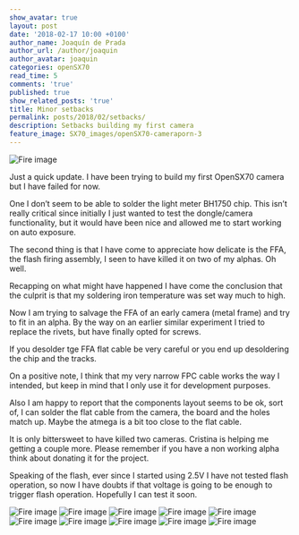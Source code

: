 ```yaml
---
show_avatar: true
layout: post
date: '2018-02-17 10:00 +0100'
author_name: Joaquín de Prada
author_url: /author/joaquin
author_avatar: joaquin
categories: openSX70
read_time: 5
comments: 'true'
published: true
show_related_posts: 'true'
title: Minor setbacks
permalink: posts/2018/02/setbacks/
description: Setbacks building my first camera
feature_image: SX70_images/openSX70-cameraporn-3
---
```

![Fire image]({{site.url}}/{{site.baseurl}}img/2018/02/building-opensx70-camera-03.jpg)

Just a quick update. I have been trying to build my first OpenSX70 camera but I have failed for now.

One I don’t seem to be able to solder the light meter BH1750 chip. This isn’t really critical since initially I just wanted to test the dongle/camera functionality, but it would have been nice and allowed me to start working on auto exposure. 

The second thing is that I have come to appreciate how delicate is the FFA, the flash firing assembly, I seen to have killed it on two of my alphas. 
Oh well.

Recapping on what might have happened I have come the conclusion that the culprit is that my soldering iron temperature was set way much to high.

Now I am trying to salvage the FFA of an early camera (metal frame) and try to fit in an alpha. By the way on an earlier similar experiment I tried to replace the rivets, but have finally opted for screws.

If you desolder tge FFA flat cable be very careful or you end up desoldering the chip and the tracks. 

On a positive note, I think that my very narrow FPC cable works the way I intended, but keep in mind that I only use it for development purposes.

Also I am happy to report that the components layout seems to be ok, sort of, I can solder the flat cable from the camera, the board and the holes match up. Maybe the atmega is a bit too close to the flat cable. 

It is only bittersweet to have killed two cameras. Cristina is helping me getting a couple more. Please remember if you have a non working alpha think about donating it for the project.

Speaking of the flash, ever since I started using 2.5V I have not tested flash operation, so now I have doubts if that voltage is going to be enough to trigger flash operation. Hopefully I can test it soon. 


![Fire image]({{site.url}}/{{site.baseurl}}img/2018/02/building-opensx70-camera-01.jpg)
![Fire image]({{site.url}}/{{site.baseurl}}img/2018/02/building-opensx70-camera-02.jpg)
![Fire image]({{site.url}}/{{site.baseurl}}img/2018/02/building-opensx70-camera-04.jpg)
![Fire image]({{site.url}}/{{site.baseurl}}img/2018/02/building-opensx70-camera-05.jpg)
![Fire image]({{site.url}}/{{site.baseurl}}img/2018/02/building-opensx70-camera-06.jpg)
![Fire image]({{site.url}}/{{site.baseurl}}img/2018/02/building-opensx70-camera-07.jpg)
![Fire image]({{site.url}}/{{site.baseurl}}img/2018/02/building-opensx70-camera-08.jpg)
![Fire image]({{site.url}}/{{site.baseurl}}img/2018/02/building-opensx70-camera-08.jpg)
![Fire image]({{site.url}}/{{site.baseurl}}img/2018/02/building-opensx70-camera-10.jpg)
![Fire image]({{site.url}}/{{site.baseurl}}img/2018/02/building-opensx70-camera-11.jpg)
